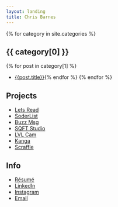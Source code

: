 ```yaml
---
layout: landing
title: Chris Barnes
---
```


{% for category in site.categories %}
## {{ category[0] }}
{% for post in category[1] %}
- [{{post.title}}]({{post.url}}){% endfor %}
{% endfor %}

## Projects
- [Lets Read](http://letsreadapp.com)
<i class="devicon-ruby-plain"></i> <i class="devicon-swift-plain"></i>
- [SoderList](https://itunes.apple.com/us/app/soderlist-app/id1236165434?mt=8)
<i class="devicon-swift-plain"></i>
- [Buzz Msg](http://buzzmsg.com/)
<i class="devicon-swift-plain"></i> <i class="devicon-javascript-plain"></i>
- [SQFT Studio](http://squarefeetstudio.com/)
<i class="devicon-php-plain"></i> <i class="devicon-nodejs-plain"></i> <i class="devicon-javascript-plain"></i>
- [LVL Cam](/lvlcam)
<i class="devicon-swift-plain"></i>
- [Kanga](/kanga)
<i class="devicon-ruby-plain"></i> <i class="devicon-swift-plain"></i>
- [Scraffle](/scraffle)
<i class="devicon-nodejs-plain"></i> <i class="devicon-swift-plain"></i>

## Info
- [Résumé](/résumé)
- [LinkedIn](https://www.linkedin.com/in/iambarnesy/)
- [Instagram](http://instagram.com/iambarnesy)
- [Email](mailto:chris@barnesy.me)
